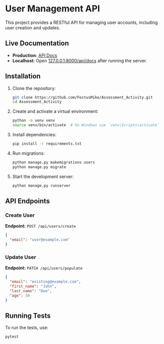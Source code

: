 # User Management API

This project provides a RESTful API for managing user accounts, including user creation and updates.

## Live Documentation
- **Production**: [API Docs](https://assessment-test-thra.onrender.com/api/docs)
- **Localhost**: Open [127.0.0.1:8000/api/docs](http://127.0.0.1:8000/api/docs) after running the server.

## Installation

1. Clone the repository:
   ```sh
   git clone https://github.com/FestusMike/Assessment_Activity.git
   cd Assessment_Activity
   ```
2. Create and activate a virtual environment:
   ```sh
   python -m venv venv
   source venv/bin/activate  # On Windows use `venv\Scripts\activate`
   ```
3. Install dependencies:
   ```sh
   pip install -r requirements.txt
   ```
4. Run migrations:
   ```sh
   python manage.py makemigrations users
   python manage.py migrate
   ```
5. Start the development server:
   ```sh
   python manage.py runserver
   ```

## API Endpoints

### Create User
**Endpoint:** `POST /api/users/create`
```json
{
  "email": "user@example.com"
}
```

### Update User
**Endpoint:** `PATCH /api/users/populate`
```json
{
  "email": "existing@example.com",
  "first_name": "John",
  "last_name": "Doe",
  "age": 30
}
```

## Running Tests
To run the tests, use:
```sh
pytest
```